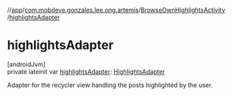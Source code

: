 //[app](../../../index.md)/[com.mobdeve.gonzales.lee.ong.artemis](../index.md)/[BrowseOwnHighlightsActivity](index.md)/[highlightsAdapter](highlights-adapter.md)

# highlightsAdapter

[androidJvm]\
private lateinit var [highlightsAdapter](highlights-adapter.md): [HighlightsAdapter](../-highlights-adapter/index.md)

Adapter for the recycler view handling the posts highlighted by the user.
